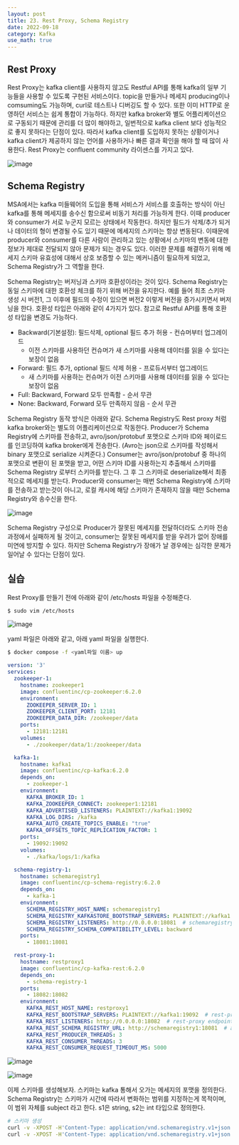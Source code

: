 ```yaml
---
layout: post
title: 23. Rest Proxy, Schema Registry
date: 2022-09-18
category: Kafka
use_math: true
---
```




## Rest Proxy

Rest Proxy는 kafka client를 사용하지 않고도 Restful API를 통해 kafka의 일부 기능들을 사용할 수 있도록 구현된 서비스이다. topic을 만들거나 메세지 producing이나 comsuming도 가능하며, curl로 테스트나 디버깅도 할 수 있다. 또한 이미 HTTP로 운영하던 서비스는 쉽게 통합이 가능하다. 하지만 kafka broker와 별도 어플리케이션으로 구동되기 때문에 관리를 더 많이 해야하고, 일번적으로 kafka client 보다 성능적으로 좋지 못하다는 단점이 있다. 따라서 kafka client를 도입하지 못하는 상황이거나 kafka client가 제공하지 않는 언어를 사용하거나 빠른 결과 확인을 해야 할 때 많이 사용한다. Rest Proxy는 confluent community 라이센스를 가지고 있다. 

![image](https://user-images.githubusercontent.com/61526722/190880562-b79ca41c-383f-4109-9b0b-6b04a49f0920.png)



## Schema Registry

MSA에서는 kafka 미들웨어의 도입을 통해 서비스가 서비스를 호출하는 방식이 아닌 kafka를 통해 메세지를 송수신 함으로써 비동기 처리를 가능하게 한다. 이때 producer와 consumer가 서로 누군지 모르는 상태에서 작동한다. 하지만 필드가 삭제/추가 되거나 데이터의 형이 변경될 수도 있기 때문에 메세지의 스키마는 항상 변동된다. 이때문에 producer와 consumer를 다른 사람이 관리하고 있는 상황에서 스키마의 변동에 대한 정보가 제대로 전달되지 않아 문제가 되는 경우도 있다. 이러한 문제를 해결하기 위해 메세지 스키마 유효성에 대해서 상호 보증할 수 있는 메커니즘이 필요하게 되었고, Schema Registry가 그 역할을 한다. 

Schema Registry는 버저닝과 스키마 호환성이라는 것이 있다. Schema Registry는 동일 스키마에 대한 호환성 체크를 하기 위해 버전을 유지한다. 예를 들어 최초 스키마 생성 시 버전1, 그 이후에 필드의 수정이 있으면 버전2 이렇게 버전을 증가시키면서 버저닝을 한다. 호환성 타입은 아래와 같이 4가지가 있다. 참고로 Restful API를 통해 호환성 타입을 변경도 가능하다. 

- Backward(기본설정): 필드삭제, optional 필드 추가 허용 - 컨슈머부터 업그레이드
  - 이전 스키마를 사용하던 컨슈머가 새 스키마를 사용해 데이터를 읽을 수 있다는 보장이 없음 
- Forward: 필드 추가, optional 필드 삭제 허용 - 프로듀서부터 업그레이드
  - 새 스키마를 사용하는 컨슈머가 이전 스키마를 사용해 데이터를 읽을 수 있다는 보장이 없음  
- Full: Backward, Forward 모두 만족함 - 순서 무관
- None: Backward, Forward 모두 만족하지 않음 - 순서 무관


Schema Registry 동작 방식은 아래와 같다. Schema Registry도 Rest proxy 처럼 kafka broker와는 별도의 어플리케이션으로 작동한다.  Producer가 Schema Registry에 스키마를 전송하고, avro/json/protobuf 포맷으로 스키마 ID와 페이로드를 인코딩하여 kafka broker에게 전송한다. (Avro는 json으로 스키마를 작성해서 binary 포맷으로 serialize 시켜준다.) Consumer는 avro/json/protobuf 중 하나의 포맷으로 변환이 된 포맷을 받고, 어떤 스키마 ID를 사용하는지 추출해서 스키마를 Schema Registry 로부터 스키마를 받는다. 그 후 그 스키마로 deserialize해서 최종적으로 메세지를 받는다. Producer와 consumer는 매번 Schema Registry에 스키마를 전송하고 받는것이 아니고, 로컬 캐시에 해당 스키마가 존재하지 않을 때만 Schema Registry와 송수신을 한다. 

![image](https://user-images.githubusercontent.com/61526722/190881017-ac9c4dc2-9260-47da-900b-ec8beb687030.png)

Schema Registry 구성으로 Producer가 잘못된 메세지를 전달하더라도 스키마 전송과정에서 실패하게 될 것이고, consumer는 잘못된 메세지를 받을 우려가 없어 장애를 미연에 방지할 수 있다. 하지만 Schema Registry가 장애가 날 경우에는 심각한 문제가 일어날 수 있다는 단점이 있다. 


## 실습

Rest Proxy를 만들기 전에 아래와 같이 /etc/hosts 파일을 수정해준다. 

```bash
$ sudo vim /etc/hosts
```

![image](https://user-images.githubusercontent.com/61526722/190881150-a314b861-2e0c-4096-83c5-e3b34df537ce.png)

yaml 파일은 아래와 같고, 아래 yaml 파일을 실행한다. 

```bash
$ docker compose -f <yaml파일 이름> up
```

```yaml
version: '3'
services:
  zookeeper-1:
    hostname: zookeeper1
    image: confluentinc/cp-zookeeper:6.2.0
    environment:
      ZOOKEEPER_SERVER_ID: 1
      ZOOKEEPER_CLIENT_PORT: 12181
      ZOOKEEPER_DATA_DIR: /zookeeper/data
    ports:
      - 12181:12181
    volumes:
      - ./zookeeper/data/1:/zookeeper/data

  kafka-1:
    hostname: kafka1
    image: confluentinc/cp-kafka:6.2.0
    depends_on:
      - zookeeper-1
    environment:
      KAFKA_BROKER_ID: 1
      KAFKA_ZOOKEEPER_CONNECT: zookeeper1:12181
      KAFKA_ADVERTISED_LISTENERS: PLAINTEXT://kafka1:19092
      KAFKA_LOG_DIRS: /kafka
      KAFKA_AUTO_CREATE_TOPICS_ENABLE: "true"
      KAFKA_OFFSETS_TOPIC_REPLICATION_FACTOR: 1
    ports:
      - 19092:19092
    volumes:
      - ./kafka/logs/1:/kafka

  schema-registry-1:
    hostname: schemaregistry1
    image: confluentinc/cp-schema-registry:6.2.0
    depends_on:
      - kafka-1
    environment:
      SCHEMA_REGISTRY_HOST_NAME: schemaregistry1
      SCHEMA_REGISTRY_KAFKASTORE_BOOTSTRAP_SERVERS: PLAINTEXT://kafka1:19092  # 연결할 kafka broker 
      SCHEMA_REGISTRY_LISTENERS: http://0.0.0.0:18081  # schemaregistry endpoint
      SCHEMA_REGISTRY_SCHEMA_COMPATIBILITY_LEVEL: backward
    ports:
      - 18081:18081

  rest-proxy-1:
    hostname: restproxy1
    image: confluentinc/cp-kafka-rest:6.2.0
    depends_on:
      - schema-registry-1
    ports:
      - 18082:18082
    environment:
      KAFKA_REST_HOST_NAME: restproxy1
      KAFKA_REST_BOOTSTRAP_SERVERS: PLAINTEXT://kafka1:19092  # rest-proxy 가 접근할 kafka broker
      KAFKA_REST_LISTENERS: http://0.0.0.0:18082  # rest-proxy endpoint
      KAFKA_REST_SCHEMA_REGISTRY_URL: http://schemaregistry1:18081  # avro/json/protobuf serializer와 deserializer가 접근해서 스키마 유효성 검증할 때 사용
      KAFKA_REST_PRODUCER_THREADS: 3
      KAFKA_REST_CONSUMER_THREADS: 3
      KAFKA_REST_CONSUMER_REQUEST_TIMEOUT_MS: 5000
```

![image](https://user-images.githubusercontent.com/61526722/190881214-76955eba-506f-4247-95ff-2fef7780546c.png)

![image](https://user-images.githubusercontent.com/61526722/190881230-d6c69831-76d4-4df4-9bf9-59b30d2c2bda.png)


이제 스키마를 생성해보자. 스키마는 kafka 통해서 오가는 메세지의 포맷을 정의한다. Schema Registry는 스키마가 시간에 따라서 변화하는 범위를 지정하는게 목적이며, 이 범위 자체를 subject 라고 한다. s1은 string, s2는 int 타입으로 정의한다. 

```bash 
# 스키마 생성
curl -v -XPOST -H'Content-Type: application/vnd.schemaregistry.v1+json' --data '{"schema": "{\"type\": \"string\"}"}' http://schemaregistry1:18081/subjects/s1/versions
curl -v -XPOST -H'Content-Type: application/vnd.schemaregistry.v1+json' --data '{"schema": "{\"type\": \"int\"}"}' http://schemaregistry1:18081/subjects/s2/versions
```


```bash 

```


```bash 

```

```bash 

```

```bash 

```

```bash 

```

```bash 

```

